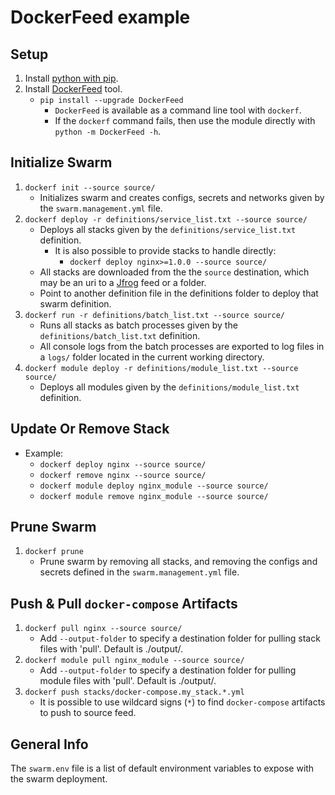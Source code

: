 # DockerFeed example

## Setup
1. Install [python with pip](https://www.python.org/downloads/).
2. Install [DockerFeed](https://github.com/DIPSAS/DockerFeed) tool.
   - `pip install --upgrade DockerFeed`
     - `DockerFeed` is available as a command line tool with `dockerf`.
     - If the `dockerf` command fails, then use the module directly with `python -m DockerFeed -h`.

## Initialize Swarm
1. `dockerf init --source source/`
   - Initializes swarm and creates configs, secrets and networks given by the `swarm.management.yml` file. 
2. `dockerf deploy -r definitions/service_list.txt --source source/`
   - Deploys all stacks given by the `definitions/service_list.txt` definition. 
     - It is also possible to provide stacks to handle directly:
       - `dockerf deploy nginx>=1.0.0 --source source/`
   - All stacks are downloaded from the the `source` destination, which may be an uri to a [Jfrog](https://jfrog.com/) feed or a folder.
   - Point to another definition file in the definitions folder to deploy that swarm definition. 
3. `dockerf run -r definitions/batch_list.txt --source source/`
   - Runs all stacks as batch processes given by the `definitions/batch_list.txt` definition. 
   - All console logs from the batch processes are exported to log files in a `logs/` folder located in the current working directory.
4. `dockerf module deploy -r definitions/module_list.txt --source source/`
   - Deploys all modules given by the `definitions/module_list.txt` definition.

## Update Or Remove Stack
- Example:
  - `dockerf deploy nginx --source source/`
  - `dockerf remove nginx --source source/`
  - `dockerf module deploy nginx_module --source source/`
  - `dockerf module remove nginx_module --source source/`

## Prune Swarm
1. `dockerf prune`
   - Prune swarm by removing all stacks, and removing the configs and secrets defined in the `swarm.management.yml` file. 
   
## Push & Pull `docker-compose` Artifacts
1. `dockerf pull nginx --source source/`
   - Add `--output-folder` to specify a destination folder for pulling stack files with 'pull'. Default is ./output/.
2. `dockerf module pull nginx_module --source source/`
    - Add `--output-folder` to specify a destination folder for pulling module files with 'pull'. Default is ./output/.
3. `dockerf push stacks/docker-compose.my_stack.*.yml` 
   - It is possible to use wildcard signs (`*`) to find `docker-compose` artifacts to push to source feed.

## General Info
The `swarm.env` file is a list of default environment variables to expose with the swarm deployment.
